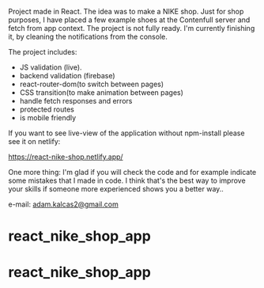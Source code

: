 Project made in React. The idea was to make a NIKE shop. Just for shop purposes, I have placed a few example shoes at the Contenfull server and fetch from app context.
The project is not fully ready. I'm currently finishing it, by cleaning the notifications from the console. 

The project includes:
- JS validation (live).
- backend validation (firebase) 
- react-router-dom(to switch between pages)
- CSS transition(to make animation between pages)
- handle fetch responses and errors
- protected routes 
- is mobile friendly

If you want to see live-view of the application without npm-install please see it on netlify:


https://react-nike-shop.netlify.app/

One more thing: I'm glad if you will check the code and for example indicate some mistakes that I made in code. I think that's the best way to improve your skills if someone more experienced shows you a better way..

e-mail: adam.kalcas2@gmail.com




# react_nike_shop_app

# react_nike_shop_app

